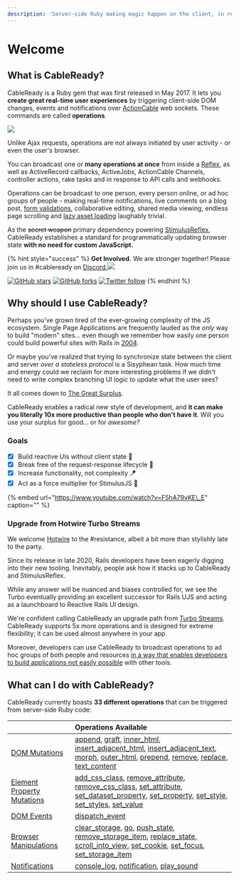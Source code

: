 ```yaml
---
description: 'Server-side Ruby making magic happen on the client, in real-time'
---
```


# Welcome

## What is CableReady?

CableReady is a Ruby gem that was first released in May 2017. It lets you **create great real-time user experiences** by triggering client-side DOM changes, events and notifications over [ActionCable](https://guides.rubyonrails.org/action_cable_overview.html) web sockets. These commands are called **operations**.

![](.gitbook/assets/fantasia.gif)

Unlike Ajax requests, operations are not always initiated by user activity - or even the user's browser.

You can broadcast one or **many operations at once** from inside a [Reflex](https://docs.stimulusreflex.com/morph-modes#activejob-example), as well as ActiveRecord callbacks, ActiveJobs, ActionCable Channels, controller actions, rake tasks and in response to API calls and webhooks.

Operations can be broadcast to one person, every person online, or ad hoc groups of people - making real-time notifications, live comments on a blog post, [form validations](https://optimism.leastbad.com/), collaborative editing, shared media viewing, endless page scrolling and [lazy asset loading](https://github.com/julianrubisch/futurism) laughably trivial.

As the ~~secret weapon~~ primary dependency powering [StimulusReflex](https://docs.stimulusreflex.com/), CableReady establishes a standard for programmatically updating browser state **with no need for custom JavaScript.**

{% hint style="success" %}
**Get Involved.** We are stronger together! Please join us in \#cableready on [Discord.![](https://img.shields.io/discord/629472241427415060)](https://discord.gg/stimulus-reflex)

[![GitHub stars](https://img.shields.io/github/stars/hopsoft/cable_ready?style=social)](https://github.com/hopsoft/cable_ready) [![GitHub forks](https://img.shields.io/github/forks/hopsoft/cable_ready?style=social)](https://github.com/hopsoft/cable_ready) [![Twitter follow](https://img.shields.io/twitter/follow/hopsoft?style=social)](https://twitter.com/hopsoft)
{% endhint %}

## Why should I use CableReady?

Perhaps you've grown tired of the ever-growing complexity of the JS ecosystem. Single Page Applications are frequently lauded as the _only_ way to build "modern" sites... even though we remember how easily one person could build powerful sites with Rails in [2004](https://www.youtube.com/watch?v=SWEts0rlezA&t=214s).

Or maybe you've realized that trying to synchronize state between the client and server _over a stateless protocol_ is a Sisyphean task. How much time and energy could we reclaim for more interesting problems if we didn't need to write complex branching UI logic to update what the user sees?

It all comes down to [The Great Surplus](https://youtu.be/4PVViBjukAE?t=1079).

CableReady enables a radical new style of development, and **it can make you literally 10x more productive than people who don't have it**. Will you use your surplus for good... or for _awesome?_

### Goals

* [x] Build reactive UIs without client state 🥏
* [x] Break free of the request-response lifecycle 🤹
* [x] Increase functionality, not complexity 🪁
* [x] Act as a force multiplier for StimulusJS 🔨

{% embed url="https://www.youtube.com/watch?v=F5hA79vKE\_E" caption="" %}

### Upgrade from Hotwire Turbo Streams

We welcome [Hotwire](https://hotwire.dev) to the \#resistance, albeit a bit more than stylishly late to the party.

Since its release in late 2020, Rails developers have been eagerly digging into their new tooling. Inevitably, people ask how it stacks up to CableReady and StimulusReflex.

While any answer will be nuanced and biases controlled for, we see the Turbo eventually providing an excellent successor for Rails UJS and acting as a launchboard to Reactive Rails UI design.

We're confident calling CableReady an upgrade path from [Turbo Streams](https://turbo.hotwire.dev/handbook/streams). CableReady supports 5x more operations and is designed for extreme flexibility; it can be used almost anywhere in your app.

Moreover, developers can use CableReady to broadcast operations to ad hoc groups of both people and resources [in a way that enables developers to build applications not easily possible](broadcasting-to-resources.md#fewer-promises-more-consciousness-expanding-code-samples-plz) with other tools.

## What can I do with CableReady?

CableReady currently boasts **33 different operations** that can be triggered from server-side Ruby code:

|  | Operations Available |
| :--- | :--- |
| [DOM Mutations](reference/operations/dom-mutations.md) | [append](reference/operations/dom-mutations.md#append), [graft](reference/operations/dom-mutations.md#graft), [inner\_html](reference/operations/dom-mutations.md#inner_html), [insert\_adjacent\_html](reference/operations/dom-mutations.md#insert_adjacent_html), [insert\_adjacent\_text](reference/operations/dom-mutations.md#insert_adjacent_text), [morph](reference/operations/dom-mutations.md#morph), [outer\_html](reference/operations/dom-mutations.md#outer_html), [prepend](reference/operations/dom-mutations.md#prepend), [remove](reference/operations/dom-mutations.md#remove), [replace](reference/operations/dom-mutations.md#replace), [text\_content](reference/operations/dom-mutations.md#text_content) |
| [Element Property Mutations](reference/operations/element-mutations.md) | [add\_css\_class](reference/operations/element-mutations.md#add_css_class), [remove\_attribute](reference/operations/element-mutations.md#remove_attribute), [remove\_css\_class](reference/operations/element-mutations.md#remove_css_class), [set\_attribute](reference/operations/element-mutations.md#set_attribute), [set\_dataset\_property](reference/operations/element-mutations.md#set_dataset_property), [set\_property](reference/operations/element-mutations.md#set_property), [set\_style](reference/operations/element-mutations.md#set_style), [set\_styles](reference/operations/element-mutations.md#set_styles), [set\_value](reference/operations/element-mutations.md#set_value) |
| [DOM Events](reference/operations/event-dispatch.md) | [dispatch\_event](reference/operations/event-dispatch.md#dispatch_event) |
| [Browser Manipulations](reference/operations/browser-manipulations.md) | [clear\_storage](reference/operations/browser-manipulations.md#clear_storage), [go](reference/operations/browser-manipulations.md#go), [push\_state](reference/operations/browser-manipulations.md#push_state), [remove\_storage\_item](reference/operations/browser-manipulations.md#remove_storage_item), [replace\_state](reference/operations/browser-manipulations.md#replace_state), [scroll\_into\_view](reference/operations/browser-manipulations.md#scroll_into_view), [set\_cookie](reference/operations/browser-manipulations.md#set_cookie), [set\_focus](reference/operations/browser-manipulations.md#set_focus), [set\_storage\_item](reference/operations/browser-manipulations.md#set_storage_item) |
| [Notifications](reference/operations/notifications.md) | [console\_log](reference/operations/notifications.md#console_log), [notification](reference/operations/notifications.md#notification), [play\_sound](reference/operations/notifications.md#play_sound) |

